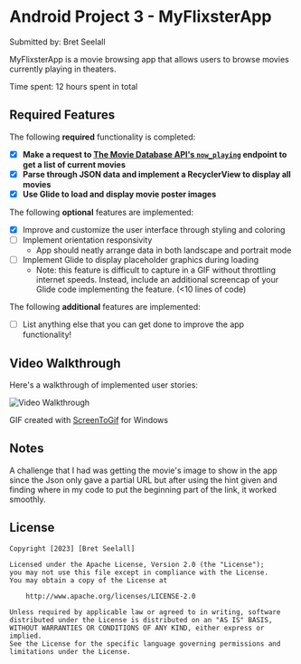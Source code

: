 # Android Project 3 - MyFlixsterApp

Submitted by: Bret Seelall

MyFlixsterApp is a movie browsing app that allows users to browse movies currently playing in theaters.

Time spent: 12 hours spent in total

## Required Features

The following **required** functionality is completed:

- [x] **Make a request to [The Movie Database API's `now_playing`](https://developers.themoviedb.org/3/movies/get-now-playing) endpoint to get a list of current movies**
- [x] **Parse through JSON data and implement a RecyclerView to display all movies**
- [x] **Use Glide to load and display movie poster images**

The following **optional** features are implemented:

- [x] Improve and customize the user interface through styling and coloring
- [ ] Implement orientation responsivity
  - App should neatly arrange data in both landscape and portrait mode
- [ ] Implement Glide to display placeholder graphics during loading
  - Note: this feature is difficult to capture in a GIF without throttling internet speeds.  Instead, include an additional screencap of your Glide code implementing the feature.  (<10 lines of code)

The following **additional** features are implemented:

- [ ] List anything else that you can get done to improve the app functionality!

## Video Walkthrough

Here's a walkthrough of implemented user stories:

<img src='https://imgur.com/pJ2VK0x' title='Video Walkthrough' width='' alt='Video Walkthrough' />

GIF created with [ScreenToGif](https://www.screentogif.com/) for Windows


## Notes

A challenge that I had was getting the movie's image to show in the app since the Json only gave a partial URL but after using the hint given and
finding where in my code to put the beginning part of the link, it worked smoothly.

## License

    Copyright [2023] [Bret Seelall]

    Licensed under the Apache License, Version 2.0 (the "License");
    you may not use this file except in compliance with the License.
    You may obtain a copy of the License at

        http://www.apache.org/licenses/LICENSE-2.0

    Unless required by applicable law or agreed to in writing, software
    distributed under the License is distributed on an "AS IS" BASIS,
    WITHOUT WARRANTIES OR CONDITIONS OF ANY KIND, either express or implied.
    See the License for the specific language governing permissions and
    limitations under the License.
